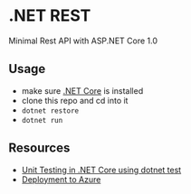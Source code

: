 # .NET REST
Minimal Rest API with ASP.NET Core 1.0

## Usage

* make sure [.NET Core](https://www.microsoft.com/net/) is installed
* clone this repo and cd into it
* `dotnet restore`
* `dotnet run`

## Resources

* [Unit Testing in .NET Core using dotnet test](https://dotnet.github.io/docs/core-concepts/testing/unit-testing-with-dotnet-test.html)
* [Deployment to Azure](https://azure.microsoft.com/en-us/documentation/articles/web-sites-publish-source-control)
